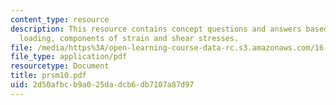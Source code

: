 ```yaml
---
content_type: resource
description: This resource contains concept questions and answers based on torsional
  loading, components of strain and shear stresses.
file: /media/https%3A/open-learning-course-data-rc.s3.amazonaws.com/16-01-unified-engineering-i-ii-iii-iv-fall-2005-spring-2006/2d50afbcb9a025dadcb6db7107a87d97_prsm10.pdf
file_type: application/pdf
resourcetype: Document
title: prsm10.pdf
uid: 2d50afbc-b9a0-25da-dcb6-db7107a87d97
---
```


